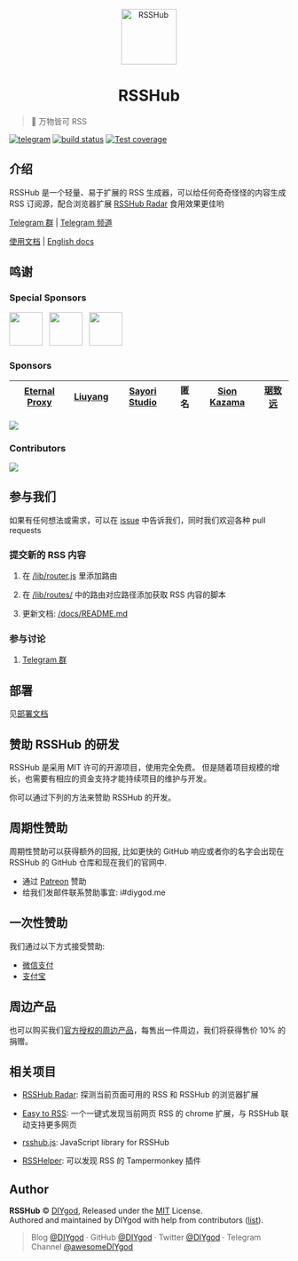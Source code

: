 <p align="center">
<img src="https://i.loli.net/2019/04/23/5cbeb7e41414c.png" alt="RSSHub" width="100">
</p>
<h1 align="center">RSSHub</h1>

> 🍰 万物皆可 RSS

[![telegram](https://img.shields.io/badge/chat-telegram-brightgreen.svg?style=flat-square)](https://t.me/rsshub)
[![build status](https://img.shields.io/travis/DIYgod/RSSHub/master.svg?style=flat-square)](https://travis-ci.org/DIYgod/RSSHub)
[![Test coverage](https://img.shields.io/codecov/c/github/DIYgod/RSSHub.svg?style=flat-square)](https://codecov.io/github/DIYgod/RSSHub?branch=master)

## 介绍

RSSHub 是一个轻量、易于扩展的 RSS 生成器，可以给任何奇奇怪怪的内容生成 RSS 订阅源，配合浏览器扩展 [RSSHub Radar](https://github.com/DIYgod/RSSHub-Radar) 食用效果更佳哟

[Telegram 群](https://t.me/rsshub) | [Telegram 频道](https://t.me/awesomeRSSHub)

[使用文档](https://docs.rsshub.app/) | [English docs](https://docs.rsshub.app/en)

## 鸣谢

### Special Sponsors

<a href="https://rixcloud.app/rsshub" target="_blank"><img height="60px" src="https://i.imgur.com/TrgP3S1.png"></a>&nbsp;&nbsp;&nbsp;<a href="https://apps.apple.com/cn/app/%E5%BF%AB%E7%9F%A5-%E8%AE%A9%E4%BF%A1%E6%81%AF%E8%8E%B7%E5%8F%96%E6%9B%B4%E9%AB%98%E6%95%88/id1465578855" target="_blank"><img height="60px" src="https://i.imgur.com/YjqwaKE.png"></a>&nbsp;&nbsp;&nbsp;<a href="https://partner.lizhi.io/rsshub/office_365_share" target="_blank"><img height="60px" src="https://i.imgur.com/GyYi9MI.png"></a>

### Sponsors

| [Eternal Proxy](https://proxy.eternalstudio.cn/?from=rsshub) | [Liuyang](https://github.com/lingllting) | [Sayori Studio](https://t.me/SayoriStudio) | 匿名 | [Sion Kazama](https://blog.sion.moe) | [琚致远](https://www.shaoyaoju.org/) |
| :----------------------------------------------------------: | :--------------------------------------: | :----------------------------------------: | :--: | :----------------------------------: | :----------------------------------: |


[![](https://opencollective.com/static/images/become_sponsor.svg)](https://docs.rsshub.app/support/)

### Contributors

[![](https://opencollective.com/RSSHub/contributors.svg?width=890)](https://github.com/DIYgod/RSSHub/graphs/contributors)

## 参与我们

如果有任何想法或需求，可以在 [issue](https://github.com/DIYgod/RSSHub/issues) 中告诉我们，同时我们欢迎各种 pull requests

### 提交新的 RSS 内容

1.  在 [/lib/router.js](https://github.com/DIYgod/RSSHub/blob/master/lib/router.js) 里添加路由

2.  在 [/lib/routes/](https://github.com/DIYgod/RSSHub/tree/master/lib/routes) 中的路由对应路径添加获取 RSS 内容的脚本

3.  更新文档: [/docs/README.md](https://github.com/DIYgod/RSSHub/blob/master/docs/README.md)

### 参与讨论

1.  [Telegram 群](https://t.me/rsshub)

## 部署

见[部署文档](https://docs.rsshub.app/install/)

## 赞助 RSSHub 的研发

RSSHub 是采用 MIT 许可的开源项目，使用完全免费。 但是随着项目规模的增长，也需要有相应的资金支持才能持续项目的维护与开发。

你可以通过下列的方法来赞助 RSSHub 的开发。

## 周期性赞助

周期性赞助可以获得额外的回报, 比如更快的 GitHub 响应或者你的名字会出现在 RSSHub 的 GitHub 仓库和现在我们的官网中.

-   通过 [Patreon](https://www.patreon.com/DIYgod) 赞助
-   给我们发邮件联系赞助事宜: i#diygod.me

## 一次性赞助

我们通过以下方式接受赞助:

-   [微信支付](https://i.loli.net/2019/03/23/5c950ebbc373e.png)
-   [支付宝](https://i.loli.net/2019/03/23/5c950ebbc980e.png)

## 周边产品

也可以购买我们[官方授权的周边产品](https://telegra.ph/RSSHub-周边-08-20-2)，每售出一件周边，我们将获得售价 10% 的捐赠。

## 相关项目

-   [RSSHub Radar](https://github.com/DIYgod/RSSHub-Radar): 探测当前页面可用的 RSS 和 RSSHub 的浏览器扩展

-   [Easy to RSS](https://github.com/idealclover/Easy-to-RSS): 一个一键式发现当前网页 RSS 的 chrome 扩展，与 RSSHub 联动支持更多网页

-   [rsshub.js](https://github.com/SevenOutman/rsshub.js): JavaScript library for RSSHub

-   [RSSHelper](https://greasyfork.org/zh-CN/scripts/374570-rsshelper): 可以发现 RSS 的 Tampermonkey 插件

## Author

**RSSHub** © [DIYgod](https://github.com/DIYgod), Released under the [MIT](./LICENSE) License.<br>
Authored and maintained by DIYgod with help from contributors ([list](https://github.com/DIYgod/RSSHub/contributors)).

> Blog [@DIYgod](https://diygod.me) · GitHub [@DIYgod](https://github.com/DIYgod) · Twitter [@DIYgod](https://twitter.com/DIYgod) · Telegram Channel [@awesomeDIYgod](https://t.me/awesomeDIYgod)
